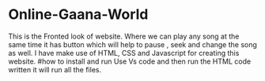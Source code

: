 # Online-Gaana-World
This is the Fronted look of website. Where we can play any song at the same time it has button which will help to pause , seek and change the song as well. I have make use of HTML, CSS and Javascript for creating this website.
#how to install and run
Use Vs code and then run the HTML code written it will run all the files.
